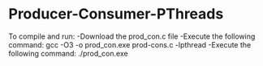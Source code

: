 # Producer-Consumer-PThreads
To compile and run:
-Download the prod_con.c file
-Execute the following command:
gcc -O3 -o prod_con.exe prod-cons.c -lpthread
-Execute the following command:
./prod_con.exe
